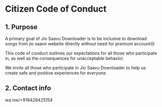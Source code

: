 # Citizen Code of Conduct

## 1. Purpose

A primary goal of Jio Saavu Downloader is to be inclusive to download songs from jio saavn webeite directly without need for premium account😒

This code of conduct outlines our expectations for all those who participate in, as well as the consequences for unacceptable behavior.

We invite all those who participate in Jio Saavu Downloader to help us create safe and positive experiences for everyone.


## 2. Contact info

wa.me/+918428425154

